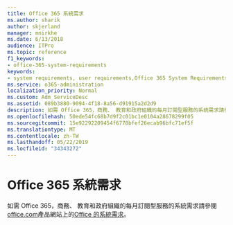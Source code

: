 ```yaml
---
title: Office 365 系統需求
ms.author: sharik
author: skjerland
manager: mnirkhe
ms.date: 6/13/2018
audience: ITPro
ms.topic: reference
f1_keywords:
- office-365-system-requirements
keywords:
- system requirements, user requirements,Office 365 System Requirements
ms.service: o365-administration
localization_priority: Normal
ms.custom: Adm_ServiceDesc
ms.assetid: 089b3880-9094-4f18-8a56-d91915a2d2d9
description: 如需 Office 365，商務、 教育和政府組織的每月訂閱型服務的系統需求請參閱 office.com 產品網站上的 Office 的系統需求。
ms.openlocfilehash: 50ede54fc68b7d9f2c01bc1e0104a28678299f05
ms.sourcegitcommit: 15e92292209454f6778bfef26ecab96bfc71ef5f
ms.translationtype: MT
ms.contentlocale: zh-TW
ms.lasthandoff: 05/22/2019
ms.locfileid: "34343272"
---
```

# <a name="office-365-system-requirements"></a>Office 365 系統需求

如需 Office 365，商務、 教育和政府組織的每月訂閱型服務的系統需求請參閱[office.com](http://go.microsoft.com/fwlink/?LinkID=509817&amp;clcid=0x409)產品網站上的[Office 的系統需求](http://go.microsoft.com/fwlink/?LinkID=626095&amp;clcid=0x409)。 
  

